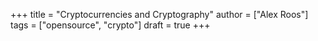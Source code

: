 +++
title = "Cryptocurrencies and Cryptography"
author = ["Alex Roos"]
tags = ["opensource", "crypto"]
draft = true
+++
